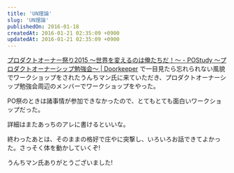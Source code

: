 ```yaml
---
title: 'UN理論'
slug: 'UN理論'
publishedOn: 2016-01-18
createdAt: 2016-01-21 02:35:09 +0900
updatedAt: 2016-01-21 02:35:09 +0900
---
```

[プロダクトオーナー祭り2015 ～世界を変えるのは俺たちだ！～ - POStudy ～プロダクトオーナーシップ勉強会～ | Doorkeeper](https://postudy.doorkeeper.jp/events/32808) で一目見たら忘れられない風貌でワークショップをされたうんちマン氏に来ていただき、プロダクトオーナーシップ勉強会周辺のメンバーでワークショップをやった。

PO祭のときは諸事情が参加できなかったので、とてもとても面白いワークショップだった。

詳細はまたあっちのアレに書けるといいな。

終わったあとは、そのままの格好で庄やに突撃し、いろいろお話できてよかった。さっそく体を動かしていくぞ!

うんちマン氏ありがとうございました!
